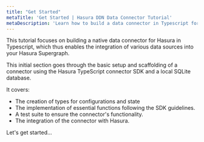 ```yaml
---
title: "Get Started"
metaTitle: 'Get Started | Hasura DDN Data Connector Tutorial'
metaDescription: 'Learn how to build a data connector in Typescript for Hasura DDN'
---
```


This tutorial focuses on building a native data connector for Hasura in Typescript, which thus enables the 
integration of various data sources into your Hasura Supergraph.

This initial section goes through the basic setup and scaffolding of a connector using the Hasura TypeScript 
connector SDK and a local SQLite database. 

It covers: 
- The creation of types for configurations and state
- The implementation of essential functions following the SDK guidelines. 
- A test suite to ensure the connector's functionality.
- The integration of the connector with Hasura.

Let's get started...